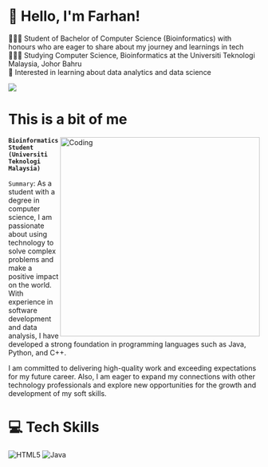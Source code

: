 # 👋 Hello, I'm Farhan!
👩🏻‍💻 Student of Bachelor of Computer Science (Bioinformatics) with honours who are eager to share about my journey and learnings in tech<br/>
👩🏻‍🎓 Studying Computer Science, Bioinformatics at the Universiti Teknologi Malaysia, Johor Bahru<br/>
💭 Interested in learning about data analytics and data science

<!-- GitHub stats from https://github.com/anuraghazra/github-readme-stats -->
![](https://github-readme-stats.vercel.app/api?username=eigona&theme=radical&hide_border=false&include_all_commits=true&count_private=true)<br/>

# This is a bit of me
<img align="right" alt="Coding" width="400" src="https://cdn.dribbble.com/users/1162077/screenshots/3848914/programmer.gif">

**`Bioinformatics Student (Universiti Teknologi Malaysia)`**

`Summary`: As a student with a degree in computer science, I am passionate about using technology to solve complex problems and make a positive impact on the world. With experience in software development and data analysis, I have developed a strong foundation in programming languages such as Java, Python, and C++.

I am committed to delivering high-quality work and exceeding expectations for my future career. Also, I am eager to expand my connections with other technology professionals and explore new opportunities for the growth and development of my soft skills.
 

# 💻 Tech Skills
<!-- Badges from https://github.com/Ileriayo/markdown-badges -->
![HTML5](https://img.shields.io/badge/html5-%23E34F26.svg?style=for-the-badge&logo=html5&logoColor=white)
![Java](https://img.shields.io/badge/java-%23ED8B00.svg?style=for-the-badge&logo=openjdk&logoColor=white)
